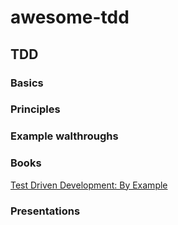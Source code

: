 # awesome-tdd

## TDD

### Basics

### Principles

### Example walthroughs

### Books

[Test Driven Development: By Example](https://www.pearson.com/us/higher-education/program/Beck-Test-Driven-Development-By-Example/PGM206172.html)

### Presentations
